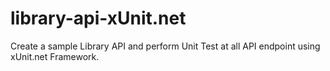 # library-api-xUnit.net
Create a sample Library API and perform Unit Test at all API endpoint using xUnit.net Framework.
